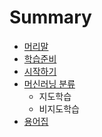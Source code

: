 # Summary

* [머리말](README.md)
* [학습준비](tensorflow/setting.md)
* [시작하기](tensorflow/start.md)
* [머신러닝 분류](tensorflow/classification.md)
  * 지도학습
  * 비지도학습
* [용어집](tensorflow/glossary.md)
